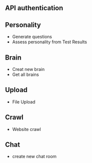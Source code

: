 ## API authentication

## Personality
 - Generate questions
 - Assess personality from Test Results

## Brain
 - Creat new brain
 - Get all brains

## Upload
 - File Upload

## Crawl
 - Website crawl

## Chat
 - create new chat room

